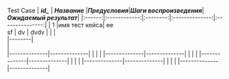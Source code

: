 Test Case
|   ***id_***   |  ***Название***   |***Предусловия***|***Шаги воспроизведения***|***Ожидаемый результат***|
|:------:|:------------:|:--------:|:--------------:|:---------------:|
|  1     |имя тест кейса|     ee<br> sf    |        dv        |  dvdv               |
|
|                       
|--------|              
|                       
|--------------|--------------|
|              |              |
|--------------|--------------|
|              |              |
|--------------|--------------|
|              |              |
|--------------|--------------|
|              |              |
|--------------|--------------|
